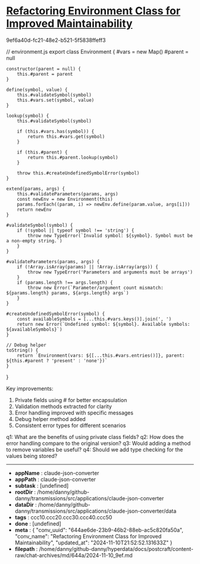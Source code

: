 # [Refactoring Environment Class for Improved Maintainability](https://claude.ai/chat/644ae6de-23b9-46b2-88eb-ac5c820fa50a)

9ef6a40d-fc21-48e2-b521-5f5838ffeff3

 

<antArtifact identifier="refactored-environment" type="application/vnd.ant.code" language="javascript" title="Refactored Environment Class">
// environment.js
export class Environment {
    #vars = new Map()
    #parent = null

    constructor(parent = null) {
        this.#parent = parent
    }

    define(symbol, value) {
        this.#validateSymbol(symbol)
        this.#vars.set(symbol, value)
    }

    lookup(symbol) {
        this.#validateSymbol(symbol)
        
        if (this.#vars.has(symbol)) {
            return this.#vars.get(symbol)
        }
        
        if (this.#parent) {
            return this.#parent.lookup(symbol)
        }
        
        throw this.#createUndefinedSymbolError(symbol)
    }

    extend(params, args) {
        this.#validateParameters(params, args)
        const newEnv = new Environment(this)
        params.forEach((param, i) => newEnv.define(param.value, args[i]))
        return newEnv
    }

    #validateSymbol(symbol) {
        if (!symbol || typeof symbol !== 'string') {
            throw new TypeError(`Invalid symbol: ${symbol}. Symbol must be a non-empty string.`)
        }
    }

    #validateParameters(params, args) {
        if (!Array.isArray(params) || !Array.isArray(args)) {
            throw new TypeError('Parameters and arguments must be arrays')
        }
        if (params.length !== args.length) {
            throw new Error(`Parameter/argument count mismatch: ${params.length} params, ${args.length} args`)
        }
    }

    #createUndefinedSymbolError(symbol) {
        const availableSymbols = [...this.#vars.keys()].join(', ')
        return new Error(`Undefined symbol: ${symbol}. Available symbols: ${availableSymbols}`)
    }

    // Debug helper
    toString() {
        return `Environment(vars: ${[...this.#vars.entries()]}, parent: ${this.#parent ? 'present' : 'none'})`
    }
}
</antArtifact>

Key improvements:
1. Private fields using # for better encapsulation
2. Validation methods extracted for clarity
3. Error handling improved with specific messages
4. Debug helper method added
5. Consistent error types for different scenarios

q1: What are the benefits of using private class fields?
q2: How does the error handling compare to the original version?
q3: Would adding a method to remove variables be useful?
q4: Should we add type checking for the values being stored?

---

* **appName** : claude-json-converter
* **appPath** : claude-json-converter
* **subtask** : [undefined]
* **rootDir** : /home/danny/github-danny/transmissions/src/applications/claude-json-converter
* **dataDir** : /home/danny/github-danny/transmissions/src/applications/claude-json-converter/data
* **tags** : ccc10.ccc20.ccc30.ccc40.ccc50
* **done** : [undefined]
* **meta** : {
  "conv_uuid": "644ae6de-23b9-46b2-88eb-ac5c820fa50a",
  "conv_name": "Refactoring Environment Class for Improved Maintainability",
  "updated_at": "2024-11-10T21:52:52.131633Z"
}
* **filepath** : /home/danny/github-danny/hyperdata/docs/postcraft/content-raw/chat-archives/md/644a/2024-11-10_9ef.md